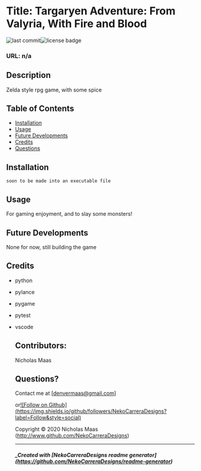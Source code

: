 # Title: Targaryen Adventure: From Valyria, With Fire and Blood

![last commit](https://img.shields.io/github/last-commit/NekoCarreraDesigns/rpg-game-2022?style=flat-square)![license badge](https://img.shields.io/github/license/NekoCarreraDesigns/rpg-game-2022?style=flat-square)

### URL: n/a

## Description

Zelda style rpg game, with some spice

## Table of Contents

- [Installation](#installation)
- [Usage](#usage)
- [Future Developments](#futureDevelopments)
- [Credits](#credits)
- [Questions](#questions)

## Installation

`soon to be made into an executable file`

## Usage

For gaming enjoyment, and to slay some monsters!

## Future Developments

None for now, still building the game

## Credits

- python

- pylance

- pygame

- pytest

- vscode

  ## Contributors:

  Nicholas Maas

  ## Questions?

  Contact me at [denvermaas@gmail.com]

  or[![Follow on Github] (https://img.shields.io/github/followers/NekoCarreraDesigns?label=Follow&style=social)](http://www.github.com/NekoCarreraDesigns)

  Copyright © 2020 Nicholas Maas (http://www.github.com/NekoCarreraDesigns)

  ***

  ##### \_Created with [NekoCarreraDesigns readme generator] (https://github.com/NekoCarreraDesigns/readme-generator)
